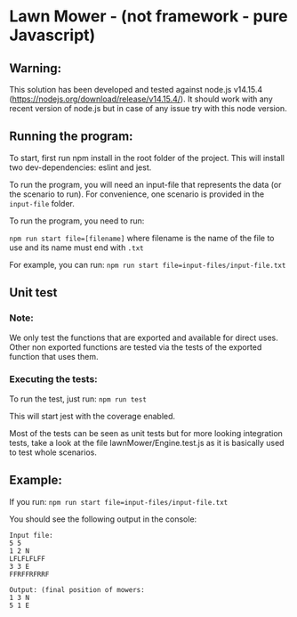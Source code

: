 # Lawn Mower - (not framework - pure Javascript)

## Warning:

This solution has been developed and tested against node.js v14.15.4 (https://nodejs.org/download/release/v14.15.4/). It
should work with any recent version of node.js but in case of any issue try with this node version.

## Running the program:

To start, first run npm install in the root folder of the project. This will install two dev-dependencies: eslint and
jest.

To run the program, you will need an input-file that represents the data (or the scenario to run). For convenience, one
scenario is provided in the `input-file` folder.

To run the program, you need to run:

`npm run start file=[filename]`
where filename is the name of the file to use and its name must end with `.txt`

For example, you can run:
`npm run start file=input-files/input-file.txt`

## Unit test

### Note:

We only test the functions that are exported and available for direct uses. Other non exported functions are tested via
the tests of the exported function that uses them.

### Executing the tests:

To run the test, just run:
`npm run test`

This will start jest with the coverage enabled.

Most of the tests can be seen as unit tests but for more looking integration tests, take a look at the file
lawnMower/Engine.test.js as it is basically used to test whole scenarios.

## Example:

If you run:
`npm run start file=input-files/input-file.txt`

You should see the following output in the console:

```
Input file:
5 5
1 2 N
LFLFLFLFF
3 3 E
FFRFFRFRRF

Output: (final position of mowers:
1 3 N
5 1 E
```
